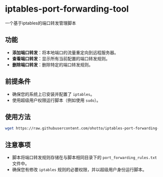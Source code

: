 # iptables-port-forwarding-tool

一个基于iptables的端口转发管理脚本

## 功能

- **添加端口转发**：将本地端口的流量重定向到远程服务器。
- **查看端口转发**：显示所有当前配置的端口转发规则。
- **删除端口转发**：删除特定的端口转发规则。

## 前提条件

- 确保您的系统上已安装并配置了 `iptables`。
- 使用超级用户权限运行脚本（例如使用 `sudo`）。

## 使用方法

```sh
wget https://raw.githubusercontent.com/ohotto/iptables-port-forwarding-tool/main/ip-fw.sh && sudo chmod +x ./ip-fw.sh && sudo ./ip-fw.sh
```

## 注意事项

- 脚本将端口转发规则存储在与脚本相同目录下的 `port_forwarding_rules.txt` 文件中。
- 确保您有修改 `iptables` 规则的必要权限，并以超级用户身份运行脚本。
